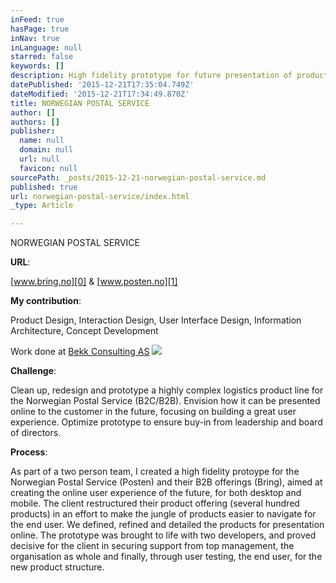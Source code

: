 ```yaml
---
inFeed: true
hasPage: true
inNav: true
inLanguage: null
starred: false
keywords: []
description: High fidelity prototype for future presentation of products and services online
datePublished: '2015-12-21T17:35:04.749Z'
dateModified: '2015-12-21T17:34:49.870Z'
title: NORWEGIAN POSTAL SERVICE
author: []
authors: []
publisher:
  name: null
  domain: null
  url: null
  favicon: null
sourcePath: _posts/2015-12-21-norwegian-postal-service.md
published: true
url: norwegian-postal-service/index.html
_type: Article

---
```

NORWEGIAN POSTAL SERVICE

**URL**: 

[www.bring.no][0] & [www.posten.no][1]

**My contribution**:  

Product Design, Interaction Design, User Interface Design, Information Architecture, Concept Development 

Work done at [Bekk Consulting AS][2]
![](https://the-grid-user-content.s3-us-west-2.amazonaws.com/a0402815-e8b4-4372-b6d6-28f73aa18877.png)

**Challenge**: 

Clean up, redesign and prototype a highly complex logistics product line for the Norwegian Postal Service (B2C/B2B). Envision how it can be presented online to the customer in the future, focusing on building a great user experience. Optimize prototype to ensure buy-in from leadership and board of directors. 

**Process**: 

As part of a two person team, I created a high fidelity protoype for the Norwegian Postal Service (Posten) and their B2B offerings (Bring), aimed at creating the online user experience of the future, for both desktop and mobile.
The client restructured their product offering (several hundred products) in an effort to make the jungle of products easier to navigate for the end user. We defined, refined and detailed the products for presentation online.
The prototype was brought to life with two developers, and proved decisive for the client in securing support from top management, the organisation as whole and finally, through user testing, the end user, for the new product structure.

[0]: www.bring.no
[1]: www.posten.no
[2]: http://bekk.no/en/#AboutBekk